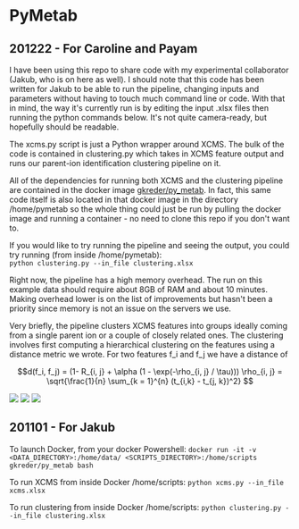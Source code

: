 # PyMetab

## 201222 - For Caroline and Payam

I have been using this repo to share code with my experimental collaborator (Jakub, who is on here as well). I should note that this code has been written for Jakub to be able to run the pipeline, changing inputs and parameters without having to touch much command line or code. With that in mind, the way it's currently run is by editing the input .xlsx files then running the python commands below. It's not quite camera-ready, but hopefully should be readable. 

The xcms.py script is just a Python wrapper around XCMS. The bulk of the code is contained in clustering.py which takes in XCMS feature output and
runs our parent-ion identification clustering pipeline on it. 

All of the dependencies for running both XCMS and the clustering pipeline are contained in the docker image [gkreder/py_metab](https://hub.docker.com/r/gkreder/py_metab). In fact, this same code itself is also located in that docker image in the directory /home/pymetab so the whole thing could just be run by pulling the docker image and running a container - no need to clone this repo if you don't want to. 

If you would like to try running the pipeline and seeing the output, you could try running (from inside /home/pymetab):   
```python clustering.py --in_file clustering.xlsx```

Right now, the pipeline has a high memory overhead. The run on this example data should require about 8GB of RAM and about 10 minutes. Making overhead lower is on the list of improvements but hasn't been a priority since memory is not an issue on the servers we use. 

Very briefly, the pipeline clusters XCMS features into groups ideally coming from a single parent ion or a couple of closely related ones. The clustering involves first computing a hierarchical clustering on the features using a distance metric we wrote. For two features f_i and f_j we have a distance of 

```math
d(f_i, f_j) = (1- R_{i, j} + \alpha (1 - \exp(-\rho_{i, j} / \tau)))

\rho_{i, j} = \sqrt{\frac{1}{n} \sum_{k = 1}^{n} (t_{i,k} - t_{j, k})^2}

```
<img src="https://render.githubusercontent.com/render/math?math=d(f_i, f_j) = (1- R_{i, j} + \alpha (1 - \exp(-\rho_{i, j} / \tau)))">    
<img src="https://render.githubusercontent.com/render/math?math=\rho_{i, j} = \sqrt{\frac{1}{n} \sum_{k = 1}^{n} (t_{i,k} - t_{j, k})^2}">    
<img src="https://render.githubusercontent.com/render/math?math=t_{i, k} = \text{Retention time of feature $i$ for sample $k$}">    



## 201101 - For Jakub

To launch Docker, from your docker Powershell:
```docker run -it -v <DATA_DIRECTORY>:/home/data/ <SCRIPTS_DIRECTORY>:/home/scripts gkreder/py_metab bash```

To run XCMS from inside Docker /home/scripts:
```python xcms.py --in_file xcms.xlsx```

To run clustering from inside Docker /home/scripts:
```python clustering.py --in_file clustering.xlsx```

